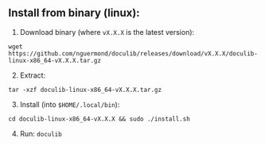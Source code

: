 ## Install from binary (linux):
1. Download binary (where `vX.X.X` is the latest version):
```
wget https://github.com/nguermond/doculib/releases/download/vX.X.X/doculib-linux-x86_64-vX.X.X.tar.gz
```
2. Extract:
```
tar -xzf doculib-linux-x86_64-vX.X.X.tar.gz
```
3. Install (into `$HOME/.local/bin`):
```
cd doculib-linux-x86_64-vX.X.X && sudo ./install.sh
```
4. Run: `doculib`
